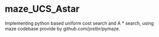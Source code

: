 # maze_UCS_Astar
Implementing python based uniform cost search and A * search, using maze codebase provide by github.com/jostbr/pymaze.
